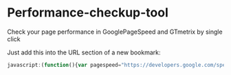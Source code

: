 # Performance-checkup-tool
Check your page performance in GooglePageSpeed and GTmetrix by single click

Just add this into the URL section of a new bookmark:

```javascript
javascript:(function(){var pagespeed="https://developers.google.com/speed/pagespeed/insights/?url="+url;window.open(pagespeed);var n='https://gtmetrix.com/analyze.html?bm',t={url:window.location.href},i=function(n,t){var f=window.open(n),i=f.document.createElement('form'),u,r;i.setAttribute('method','post'),i.setAttribute('action',n);for(u in t)t.hasOwnProperty(u)&&(r=document.createElement('input'),r.setAttribute('type','hidden'),r.setAttribute('name',u),r.setAttribute('value',t[u]),i.appendChild(r));f.document.body.appendChild(i),i.submit()};i(n,t)})();
```
